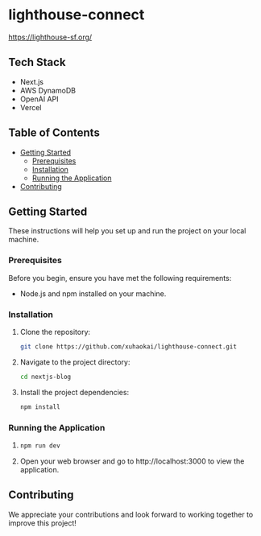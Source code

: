 # lighthouse-connect

https://lighthouse-sf.org/

## Tech Stack

- Next.js
- AWS DynamoDB
- OpenAI API
- Vercel

## Table of Contents

- [Getting Started](#getting-started)
  - [Prerequisites](#prerequisites)
  - [Installation](#installation)
  - [Running the Application](#running-the-application)
- [Contributing](#contributing)
  
## Getting Started

These instructions will help you set up and run the project on your local machine.

### Prerequisites

Before you begin, ensure you have met the following requirements:

- Node.js and npm installed on your machine.

### Installation

1. Clone the repository:

   ```bash
   git clone https://github.com/xuhaokai/lighthouse-connect.git
   ```
2. Navigate to the project directory:
   ```bash
   cd nextjs-blog
3. Install the project dependencies:
   ```bash
   npm install
   
### Running the Application
1. ```bash
   npm run dev
   ```
2. Open your web browser and go to http://localhost:3000 to view the application.

## Contributing

We appreciate your contributions and look forward to working together to improve this project!





   
